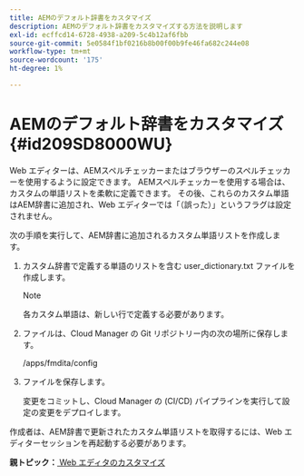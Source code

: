 ```yaml
---
title: AEMのデフォルト辞書をカスタマイズ
description: AEMのデフォルト辞書をカスタマイズする方法を説明します
exl-id: ecffcd14-6728-4938-a209-5c4b12af6fbb
source-git-commit: 5e0584f1bf0216b8b00f00b9fe46fa682c244e08
workflow-type: tm+mt
source-wordcount: '175'
ht-degree: 1%

---
```


# AEMのデフォルト辞書をカスタマイズ {#id209SD8000WU}

Web エディターは、AEMスペルチェッカーまたはブラウザーのスペルチェッカーを使用するように設定できます。 AEMスペルチェッカーを使用する場合は、カスタムの単語リストを柔軟に定義できます。 その後、これらのカスタム単語はAEM辞書に追加され、Web エディターでは「（誤った）」というフラグは設定されません。

次の手順を実行して、AEM辞書に追加されるカスタム単語リストを作成します。

1. カスタム辞書で定義する単語のリストを含む user\_dictionary.txt ファイルを作成します。

   >[!NOTE]
   >
   > 各カスタム単語は、新しい行で定義する必要があります。

1. ファイルは、Cloud Manager の Git リポジトリー内の次の場所に保存します。

   /apps/fmdita/config

1. ファイルを保存します。

   変更をコミットし、Cloud Manager の (CI/CD) パイプラインを実行して設定の変更をデプロイします。


作成者は、AEM辞書で更新されたカスタム単語リストを取得するには、Web エディターセッションを再起動する必要があります。

**親トピック：**[ Web エディタのカスタマイズ](conf-web-editor.md)
